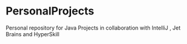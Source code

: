# PersonalProjects
Personal repository for Java Projects in collaboration with IntelliJ , Jet Brains and HyperSkill
